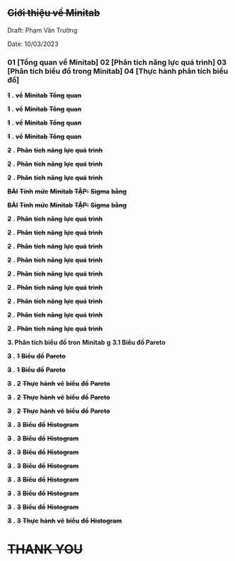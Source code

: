 ## ~~**Giới thiệu về Minitab**~~

Draft: Phạm Văn Trường

Date: 10/03/2023

### 01 [Tổng quan về Minitab] 02 [Phân tích năng lực quá trình] 03 [Phân tích biểu đồ trong Minitab] 04 [Thực hành phân tích biểu đồ]

~~**1**~~ **.** ~~**về**~~ ~~**Minitab**~~
~~**Tổng**~~ ~~**quan**~~

~~**1**~~ **.** ~~**về**~~ ~~**Minitab**~~
~~**Tổng**~~ ~~**quan**~~

~~**1**~~ **.** ~~**về**~~ ~~**Minitab**~~
~~**Tổng**~~ ~~**quan**~~

~~**1**~~ **.** ~~**về**~~ ~~**Minitab**~~
~~**Tổng**~~ ~~**quan**~~

~~**2**~~ **.** ~~**Phân**~~ ~~**tích**~~ ~~**năng**~~ ~~**lực**~~ ~~**quá**~~ ~~**trình**~~

~~**2**~~ **.** ~~**Phân**~~ ~~**tích**~~ ~~**năng**~~ ~~**lực**~~ ~~**quá**~~ ~~**trình**~~

~~**2**~~ **.** ~~**Phân**~~ ~~**tích**~~ ~~**năng**~~ ~~**lực**~~ ~~**quá**~~ ~~**trình**~~

~~**BÀI**~~ ~~**Tính**~~ ~~**mức**~~ ~~**Minitab**~~
~~**TẬP:**~~ ~~**Sigma**~~ ~~**bằng**~~

~~**BÀI**~~ ~~**Tính**~~ ~~**mức**~~ ~~**Minitab**~~
~~**TẬP:**~~ ~~**Sigma**~~ ~~**bằng**~~

~~**2**~~ **.** ~~**Phân**~~ ~~**tích**~~ ~~**năng**~~ ~~**lực**~~ ~~**quá**~~ ~~**trình**~~

~~**2**~~ **.** ~~**Phân**~~ ~~**tích**~~ ~~**năng**~~ ~~**lực**~~ ~~**quá**~~ ~~**trình**~~

~~**2**~~ **.** ~~**Phân**~~ ~~**tích**~~ ~~**năng**~~ ~~**lực**~~ ~~**quá**~~ ~~**trình**~~

~~**2**~~ **.** ~~**Phân**~~ ~~**tích**~~ ~~**năng**~~ ~~**lực**~~ ~~**quá**~~ ~~**trình**~~

~~**2**~~ **.** ~~**Phân**~~ ~~**tích**~~ ~~**năng**~~ ~~**lực**~~ ~~**quá**~~ ~~**trình**~~

~~**2**~~ **.** ~~**Phân**~~ ~~**tích**~~ ~~**năng**~~ ~~**lực**~~ ~~**quá**~~ ~~**trình**~~

~~**2**~~ **.** ~~**Phân**~~ ~~**tích**~~ ~~**năng**~~ ~~**lực**~~ ~~**quá**~~ ~~**trình**~~

~~**2**~~ **.** ~~**Phân**~~ ~~**tích**~~ ~~**năng**~~ ~~**lực**~~ ~~**quá**~~ ~~**trình**~~

~~**2**~~ **.** ~~**Phân**~~ ~~**tích**~~ ~~**năng**~~ ~~**lực**~~ ~~**quá**~~ ~~**trình**~~

**3. Phân tích biểu đồ tron** **Minitab**
**g**
**3.1 Biểu đồ Pareto**

~~**3**~~ **.** ~~**1**~~ ~~**Biểu**~~ ~~**đồ**~~ ~~**Pareto**~~

~~**3**~~ **.** ~~**1**~~ ~~**Biểu**~~ ~~**đồ**~~ ~~**Pareto**~~

~~**3**~~ **.** ~~**2**~~ ~~**Thực**~~ ~~**hành**~~ ~~**vẽ**~~ ~~**biểu**~~ ~~**đồ**~~ ~~**Pareto**~~

~~**3**~~ **.** ~~**2**~~ ~~**Thực**~~ ~~**hành**~~ ~~**vẽ**~~ ~~**biểu**~~ ~~**đồ**~~ ~~**Pareto**~~

~~**3**~~ **.** ~~**2**~~ ~~**Thực**~~ ~~**hành**~~ ~~**vẽ**~~ ~~**biểu**~~ ~~**đồ**~~ ~~**Pareto**~~

~~**3**~~ **.** ~~**3**~~ ~~**Biểu**~~ ~~**đồ**~~ ~~**Histogram**~~

~~**3**~~ **.** ~~**3**~~ ~~**Biểu**~~ ~~**đồ**~~ ~~**Histogram**~~

~~**3**~~ **.** ~~**3**~~ ~~**Biểu**~~ ~~**đồ**~~ ~~**Histogram**~~

~~**3**~~ **.** ~~**3**~~ ~~**Biểu**~~ ~~**đồ**~~ ~~**Histogram**~~

~~**3**~~ **.** ~~**3**~~ ~~**Biểu**~~ ~~**đồ**~~ ~~**Histogram**~~

~~**3**~~ **.** ~~**3**~~ ~~**Biểu**~~ ~~**đồ**~~ ~~**Histogram**~~

~~**3**~~ **.** ~~**3**~~ ~~**Biểu**~~ ~~**đồ**~~ ~~**Histogram**~~

~~**3**~~ **.** ~~**3**~~ ~~**Thực**~~ ~~**hành**~~ ~~**vẽ**~~ ~~**biểu**~~ ~~**đồ**~~ ~~**Histogram**~~

# ~~**THANK YOU**~~

